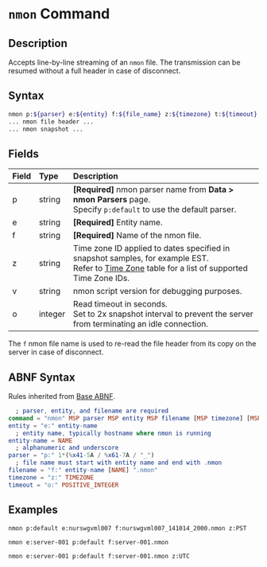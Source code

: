 # `nmon` Command

## Description

Accepts line-by-line streaming of an `nmon` file. The transmission can be resumed without a full header in case of disconnect.

## Syntax

```bash
nmon p:${parser} e:${entity} f:${file_name} z:${timezone} t:${timeout}
... nmon file header ...
... nmon snapshot ...
```

## Fields

| **Field** | **Type** | **Description**                            |
|:---|:---|:---|
| p         | string          | **[Required]**  nmon parser name from **Data > nmon Parsers** page. <br>Specify `p:default` to use the default parser. |
| e         | string          | **[Required]**  Entity name.                                     |
| f         | string          | **[Required]**  Name of the nmon file.                      |
| z         | string          | Time zone ID applied to dates specified in snapshot samples, for example EST.<br>Refer to [Time Zone](../../shared/timezone-list.md) table for a list of supported Time Zone IDs.|
| v         | string          | nmon script version for debugging purposes. |
| o         | integer         | Read timeout in seconds. <br>Set to 2x snapshot interval to prevent the server from terminating an idle connection.|

The `f` nmon file name is used to re-read the file header from its copy on the server in case of disconnect.

## ABNF Syntax

Rules inherited from [Base ABNF](base-abnf.md).

```elm
  ; parser, entity, and filename are required
command = "nmon" MSP parser MSP entity MSP filename [MSP timezone] [MSP timeout]
entity = "e:" entity-name
  ; entity name, typically hostname where nmon is running
entity-name = NAME
  ; alphanumeric and underscore
parser = "p:" 1*(%x41-5A / %x61-7A / "_")
  ; file name must start with entity name and end with .nmon
filename = "f:" entity-name [NAME] ".nmon"
timezone = "z:" TIMEZONE
timeout = "o:" POSITIVE_INTEGER
```

## Examples

```ls
nmon p:default e:nurswgvml007 f:nurswgvml007_141014_2000.nmon z:PST
```

```ls
nmon e:server-001 p:default f:server-001.nmon
```

```ls
nmon e:server-001 p:default f:server-001.nmon z:UTC
```
